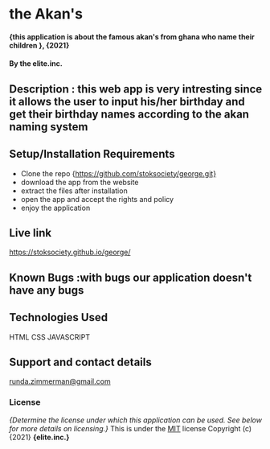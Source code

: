 # the Akan's
#### {this application is about the famous  akan's from ghana who name their children }, {2021}
#### By the elite.inc.
## Description : this web app is very intresting since it allows the user to input his/her birthday and get their birthday names according to the akan naming system
## Setup/Installation Requirements
* Clone the repo {https://github.com/stoksociety/george.git}
* download the app from the website
* extract the files after installation
* open the app and accept the rights and policy
* enjoy the application

## Live link
https://stoksociety.github.io/george/
## Known Bugs :with bugs our application doesn't have any bugs
## Technologies Used
HTML
CSS
JAVASCRIPT
## Support and contact details
runda.zimmerman@gmail.com
### License
*{Determine the license under which this application can be used.  See below for more details on licensing.}*
This is under the [MIT](LICENSE) license
Copyright (c) {2021} **{elite.inc.}**
